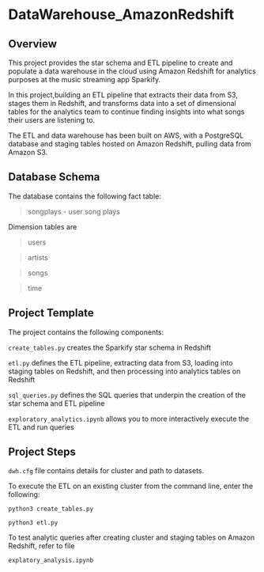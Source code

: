 # DataWarehouse_AmazonRedshift

## Overview
This project provides the star schema and ETL pipeline to create and populate a data warehouse in the cloud using Amazon Redshift for analytics purposes at the music streaming app Sparkify.

In this project,building an ETL pipeline that extracts their data from S3, stages them in Redshift, and transforms data into a set of dimensional tables for the analytics team to continue finding insights into what songs their users are listening to. 

The ETL and data warehouse has been built on AWS, with a PostgreSQL database and staging tables hosted on Amazon Redshift, pulling data from Amazon S3. 

## Database Schema
The database contains the following fact table:

>songplays - user song plays

Dimension tables are 
>users

>artists

>songs

>time 

## Project Template
The project contains the following components:

<code>create_tables.py</code> creates the Sparkify star schema in Redshift

<code>etl.py</code>  defines the ETL pipeline, extracting data from S3, loading into staging tables on Redshift, and then processing into analytics tables on Redshift

<code>sql_queries.py</code>  defines the SQL queries that underpin the creation of the star schema and ETL pipeline

<code>exploratory_analytics.ipynb</code>  allows you to more interactively execute the ETL and run queries

## Project Steps

<code>dwh.cfg</code> file contains details for cluster and path to datasets.

To execute the ETL on an existing cluster from the command line, enter the following:

<code>python3 create_tables.py</code>

<code>python3 etl.py</code>

To test analytic queries after creating cluster and staging tables on Amazon Redshift, refer to file

<code>explatory_analysis.ipynb</code>

